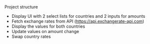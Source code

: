 Project structure
* Display UI with 2 select lists for countries and 2 inputs for amounts
* Fetch exchange rates from API (https://api.exchangerate-api.com)
* Display the values for both countries
* Update values on amount change
* Swap country rates
